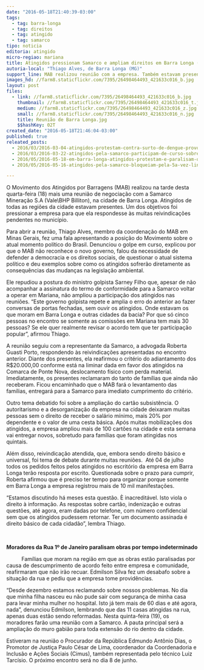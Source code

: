 ```yaml
---
date: "2016-05-18T21:40:39-03:00"
tags:
  - tag: barra-longa
  - tag: direitos
  - tag: atingido
  - tag: samarco
tipo: noticia
editoria: atingido
micro-regiao: mariana
title: Atingidos pressionam Samarco e ampliam direitos em Barra Longa (MG)
autoria-local: "Thiago Alves, de Barra Longa (MG)"
support_line: MAB realizou reunião com a empresa. Também estavam presentes representantes do MPF e MPE de Minas Gerais
images_hd: //farm8.staticflickr.com/7395/26498464493_421633c016_b.jpg
layout: post
files:
  - link: //farm8.staticflickr.com/7395/26498464493_421633c016_b.jpg
    thumbnail: //farm8.staticflickr.com/7395/26498464493_421633c016_t.jpg
    medium: //farm8.staticflickr.com/7395/26498464493_421633c016_z.jpg
    small: //farm8.staticflickr.com/7395/26498464493_421633c016_n.jpg
    title: Reunião de Barra Longa.jpg
    $$hashKey: 02T
created_date: "2016-05-18T21:46:04-03:00"
published: true
releated_posts:
  - 2016/03/2016-03-04-atingidos-protestam-contra-surto-de-dengue-provocado-pela-samarco.md
  - 2016/03/2016-03-22-atingidos-pela-samarco-participam-de-curso-sobre-pensadores-brasileiros.md
  - 2016/05/2016-05-18-em-barra-longa-atingidos-protestam-e-paralisam-obras-da-samarco.md
  - 2016/05/2016-05-16-atingidos-pela-samarco-bloqueiam-pela-5a-vez-linha-da-vale-no-es.md

---
```

<p>O Movimento dos Atingidos por Barragens (MAB) realizou na tarde desta quarta-feira (18) mais uma reuni&atilde;o de negocia&ccedil;&atilde;o com a Samarco Minera&ccedil;&atilde;o S.A (Vale\BHP Billiton), na cidade de Barra Longa. Atingidos de todas as regi&otilde;es da cidade estavam presentes. Um dos objetivos foi pressionar a empresa para que ela respondesse &agrave;s muitas reivindica&ccedil;&otilde;es pendentes no munic&iacute;pio.</p>

<p><span id="yui_3_16_0_1_1463617711335_2368">Para abrir a reuni&atilde;o, Thiago Alves, membro da coordena&ccedil;&atilde;o do MAB em Minas Gerais, fez uma fala apresentando a posi&ccedil;&atilde;o do Movimento sobre o atual momento pol&iacute;tico do Brasil. Denunciou o golpe em curso, explicou por que o MAB n&atilde;o reconhece o novo governo, falou da necessidade de defender a democracia e os direitos sociais, de questionar o atual sistema pol&iacute;tico e deu exemplos sobre como os atingidos sofrer&atilde;o diretamente as consequ&ecirc;ncias das mudan&ccedil;as na legisla&ccedil;&atilde;o ambiental.</span></p>

<p><span id="yui_3_16_0_1_1463617711335_2485">Ele repudiou a postura do ministro golpista Sarney Filho que, apesar de n&atilde;o acompanhar a assinatura do termo de conformidade para a Samarco voltar a operar em Mariana, n&atilde;o ampliou a participa&ccedil;&atilde;o dos atingidos nas reuni&otilde;es. &ldquo;Este governo golpista repete e amplia o erro do anterior ao fazer conversas de portas fechadas, sem ouvir os atingidos. Onde estavam os que moram em Barra Longa e outras cidades da bacia? Por que s&oacute; cinco pessoas no encontro se somente as comiss&otilde;es em Mariana tem mais 30 pessoas? Se ele quer realmente revisar o acordo tem que ter participa&ccedil;&atilde;o popular&rdquo;, afirmou Thiago.</span></p>

<p><span id="yui_3_16_0_1_1463617711335_2487">A reuni&atilde;o seguiu com a representante da Samarco, a advogada Roberta Guasti Porto, respondendo &agrave;s reivindica&ccedil;&otilde;es apresentadas no encontro anterior. Diante dos presentes, ela reafirmou o crit&eacute;rio do adiantamento dos R$20.000,00 conforme est&aacute; na liminar dada em favor dos atingidos na Comarca de Ponte Nova, deslocamento f&iacute;sico com perda material. Imediatamente, os presentes reclamaram do tanto de fam&iacute;lias que ainda n&atilde;o receberam. Ficou encaminhado que o MAB far&aacute; o levantamento das fam&iacute;lias, entregar&aacute; para a Samarco para imediato cumprimento do crit&eacute;rio.</span></p>

<p><span id="yui_3_16_0_1_1463617711335_2489">Outro tema debatido foi sobre a amplia&ccedil;&atilde;o do cart&atilde;o subsist&ecirc;ncia. O autoritarismo e a desorganiza&ccedil;&atilde;o da empresa na cidade deixaram muitas pessoas sem o direito de receber o sal&aacute;rio m&iacute;nimo, mais 20% por dependente e o valor de uma cesta b&aacute;sica. Ap&oacute;s muitas mobiliza&ccedil;&otilde;es dos atingidos, a empresa ampliou mais de 100 cart&otilde;es na cidade e esta semana vai entregar novos, sobretudo para fam&iacute;lias que foram atingidas nos quintais.</span></p>

<p><span id="yui_3_16_0_1_1463617711335_2491">Al&eacute;m disso, reivindica&ccedil;&atilde;o atendida, que, embora sendo direito b&aacute;sico e universal, foi tema de debate durante muitas reuni&otilde;es.&nbsp; At&eacute; 04 de julho todos os pedidos feitos pelos atingidos no escrit&oacute;rio da empresa em Barra Longa ter&atilde;o resposta por escrito. Questionada sobre o prazo para cumprir, Roberta afirmou que &eacute; preciso ter tempo para organizar porque somente em Barra Longa a empresa registrou mais de 10 mil manifesta&ccedil;&otilde;es.</span></p>

<p id="yui_3_16_0_1_1463617711335_2500"><span id="yui_3_16_0_1_1463617711335_2499">&ldquo;Estamos discutindo h&aacute; meses esta quest&atilde;o. &Egrave; inacredit&aacute;vel. Isto viola o direito &agrave; informa&ccedil;&atilde;o. As respostas sobre cart&atilde;o, indeniza&ccedil;&atilde;o e outras quest&otilde;es, at&eacute; agora, eram dadas por telefone, com n&uacute;mero confidencial sem que os atingidos pudessem retornar. Ter um documento assinada &eacute; direito b&aacute;sico de cada cidad&atilde;o&rdquo;, lembra Thiago.</span></p>

<p>&nbsp;</p>

<p><strong>Moradores da Rua 1&ordm; de Janeiro paralisam obras por tempo indeterminado</strong></p>

<p><strong>&nbsp;&nbsp;&nbsp;&nbsp;&nbsp;&nbsp;&nbsp;&nbsp;&nbsp;&nbsp;&nbsp;&nbsp;</strong><span id="yui_3_16_0_1_1463617711335_2501">Fam&iacute;lias que moram na regi&atilde;o em que as obras est&atilde;o paralisadas por causa de descumprimento de acordo feito entre empresa e comunidade, reafirmaram que n&atilde;o ir&atilde;o recuar. Edmilson Silva fez um desabafo sobre a situa&ccedil;&atilde;o da rua e pediu que a empresa tome provid&ecirc;ncias.</span></p>

<p><span id="yui_3_16_0_1_1463617711335_2503">&ldquo;Desde dezembro estamos reclamando sobre nossos problemas. No dia que minha filha nasceu eu n&atilde;o pude sair com seguran&ccedil;a de minha casa para levar minha mulher no hospital. Isto j&aacute; tem mais de 60 dias e at&eacute; agora, nada&rdquo;, denunciou Edmilson, lembrando que das 11 casas atingidas na rua, apenas duas est&atilde;o sendo reformadas. Nesta quinta-feira (19), os moradores far&atilde;o uma reuni&atilde;o com a Samarco. A pauta principal ser&aacute; a amplia&ccedil;&atilde;o do muro gabi&atilde;o para toda extens&atilde;o do rio dentro da cidade.</span></p>

<p><span id="yui_3_16_0_1_1463617711335_2515">Estiveram na reuni&atilde;o o Procurador da Rep&uacute;blica Edmundo Ant&ocirc;nio Dias, o Promotor de Justi&ccedil;a Paulo C&eacute;sar de Lima, coordenador da Coordenadoria e Inclus&atilde;o e A&ccedil;&otilde;es Sociais (Cimus), tamb&eacute;m representada pelo t&eacute;cnico Luiz Tarc&iacute;sio. O pr&oacute;ximo encontro ser&aacute; no dia 8 de junho.</span></p>
